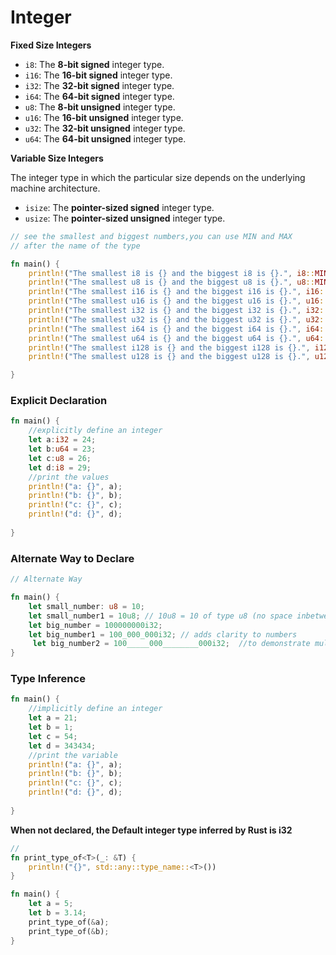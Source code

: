 # Integer

**Fixed Size Integers**

* `i8`: The **8-bit signed** integer type.
* `i16`: The **16-bit signed** integer type.
* `i32`: The **32-bit signed** integer type.
* `i64`: The **64-bit signed** integer type.
* `u8`: The **8-bit unsigned** integer type.
* `u16`: The **16-bit unsigned** integer type.
* `u32`: The **32-bit unsigned** integer type.
* `u64`: The **64-bit unsigned** integer type.

**Variable Size Integers**

The integer type in which the particular size depends on the underlying machine architecture.

* `isize`: The **pointer-sized signed** integer type.
* `usize`: The **pointer-sized unsigned** integer type.



```rust
// see the smallest and biggest numbers,you can use MIN and MAX 
// after the name of the type

fn main() {
    println!("The smallest i8 is {} and the biggest i8 is {}.", i8::MIN, i8::MAX); // hint: printing std::i8::MIN means "print MIN inside of the i8 section in the standard library"
    println!("The smallest u8 is {} and the biggest u8 is {}.", u8::MIN, u8::MAX);
    println!("The smallest i16 is {} and the biggest i16 is {}.", i16::MIN, i16::MAX);
    println!("The smallest u16 is {} and the biggest u16 is {}.", u16::MIN, u16::MAX);
    println!("The smallest i32 is {} and the biggest i32 is {}.", i32::MIN, i32::MAX);
    println!("The smallest u32 is {} and the biggest u32 is {}.", u32::MIN, u32::MAX);
    println!("The smallest i64 is {} and the biggest i64 is {}.", i64::MIN, i64::MAX);
    println!("The smallest u64 is {} and the biggest u64 is {}.", u64::MIN, u64::MAX);
    println!("The smallest i128 is {} and the biggest i128 is {}.", i128::MIN, i128::MAX);
    println!("The smallest u128 is {} and the biggest u128 is {}.", u128::MIN, u128::MAX);

}
```

### Explicit Declaration

```rust
fn main() {
    //explicitly define an integer
    let a:i32 = 24;
    let b:u64 = 23;
    let c:u8 = 26;
    let d:i8 = 29;
    //print the values
    println!("a: {}", a);
    println!("b: {}", b);
    println!("c: {}", c);
    println!("d: {}", d);
    
}
```

### Alternate Way to Declare

```rust
// Alternate Way

fn main() {
    let small_number: u8 = 10;
    let small_number1 = 10u8; // 10u8 = 10 of type u8 (no space inbetween 10 and u8)
    let big_number = 100000000i32;
    let big_number1 = 100_000_000i32; // adds clarity to numbers
     let big_number2 = 100_____000________000i32;  //to demonstrate multiple ___
}
```

### Type Inference

```rust
fn main() {
    //implicitly define an integer
    let a = 21; 
    let b = 1;
    let c = 54;
    let d = 343434;
    //print the variable
    println!("a: {}", a);
    println!("b: {}", b);
    println!("c: {}", c);
    println!("d: {}", d);
    
}
```

**When not declared, the Default integer type inferred by Rust is i32**

```rust
// 
fn print_type_of<T>(_: &T) {
    println!("{}", std::any::type_name::<T>())
}

fn main() {
    let a = 5;
    let b = 3.14;
    print_type_of(&a);
    print_type_of(&b);
}    
```
